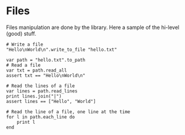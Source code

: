 # Files

Files manipulation are done by the library. Here a sample of the hi-level (good) stuff.

~~~nit
# Write a file
"Hello\nWorld\n".write_to_file "hello.txt"

var path = "hello.txt".to_path
# Read a file
var txt = path.read_all
assert txt == "Hello\nWorld\n"

# Read the lines of a file
var lines = path.read_lines
print lines.join("|")
assert lines == ["Hello", "World"]

# Read the line of a file, one line at the time
for l in path.each_line do
	print l
end
~~~


